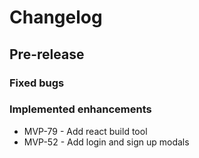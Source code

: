 # Changelog

## Pre-release

### Fixed bugs

### Implemented enhancements
- MVP-79 - Add react build tool
- MVP-52 - Add login and sign up modals
